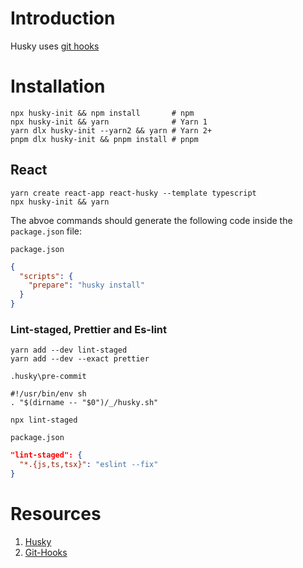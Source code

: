 # Introduction

Husky uses [git hooks](https://github.com/lifeparticle/Git-Cheatsheet/blob/master/README.md#git-hooks)

# Installation

```shell
npx husky-init && npm install       # npm
npx husky-init && yarn              # Yarn 1
yarn dlx husky-init --yarn2 && yarn # Yarn 2+
pnpm dlx husky-init && pnpm install # pnpm
```

## React

```shell
yarn create react-app react-husky --template typescript
npx husky-init && yarn
```

The abvoe commands should generate the following code inside the `package.json` file:

`package.json`

```json
{
  "scripts": {
    "prepare": "husky install"
  }
}
```

### Lint-staged, Prettier and Es-lint

```shell
yarn add --dev lint-staged
yarn add --dev --exact prettier
```

`.husky\pre-commit`

```
#!/usr/bin/env sh
. "$(dirname -- "$0")/_/husky.sh"

npx lint-staged
```

`package.json`

```json 
"lint-staged": {
  "*.{js,ts,tsx}": "eslint --fix"
}
```

# Resources

1. [Husky](https://typicode.github.io/husky/#/)
2. [Git-Hooks](https://git-scm.com/book/en/v2/Customizing-Git-Git-Hooks)
